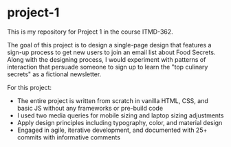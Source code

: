 # project-1
This is my repository for Project 1 in the course ITMD-362.

The goal of this project is to design a single-page design that features a sign-up process to get new users to join an email list about Food Secrets.
Along with the designing process, I would experiment with patterns of interaction that persuade someone to sign up to learn the "top culinary secrets" as a fictional newsletter. 

For this project:
- The entire project is written from scratch in vanilla HTML, CSS, and basic JS without any frameworks or pre-build code
- I used two media queries for mobile sizing and laptop sizing adjustments
- Apply design principles including typography, color, and material design
- Engaged in agile, iterative development, and documented with 25+ commits with informative comments
